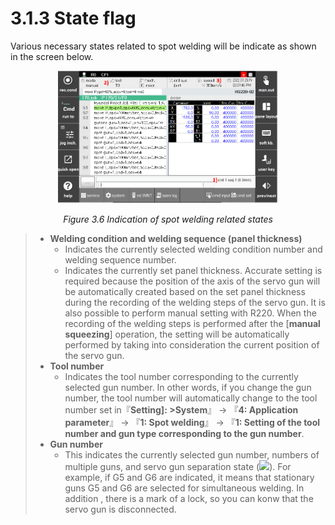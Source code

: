 ﻿# 3.1.3 State flag

Various necessary states related to spot welding will be indicate as shown in the screen below.

<p align="center">
 <img src="../../_assets/image_eng.PNG" width="70%"></img>
 <em><p align="center">Figure 3.6 Indication of spot welding related states</p></em>
</p>


>-  **Welding condition and welding sequence (panel thickness)**
>       - Indicates the currently selected welding condition number and welding sequence number.
>       - Indicates the currently set panel thickness. Accurate setting is required because the position of the axis of the servo gun will be automatically created based on the set panel thickness during the recording of the welding steps of the servo gun. It is also possible to perform manual setting with R220. When the recording of the welding steps is performed after the \[**manual squeezing**] operation, the setting will be automatically performed by taking into consideration the current position of the servo gun.
>-  **Tool number**
>       - Indicates the tool number corresponding to the currently selected gun number. In other words, if you change the gun number, the tool number will automatically change to the tool number set in『**Setting]: >System**』 → 『**4: Application parameter**』 → 『**1: Spot welding**』 → 『**1: Setting of the tool number and gun type corresponding to the gun number**.
>-  **Gun number**
>       - This indicates the currently selected gun number, numbers of multiple guns, and servo gun separation state (![](<../../_assets/image_39_eng.PNG>)). For example, if G5 and G6 are indicated, it means that stationary guns G5 and G6 are selected for simultaneous welding. In addition , there is a mark of a lock, so you can konw that the servo gun is disconnected.&#x20;
>

